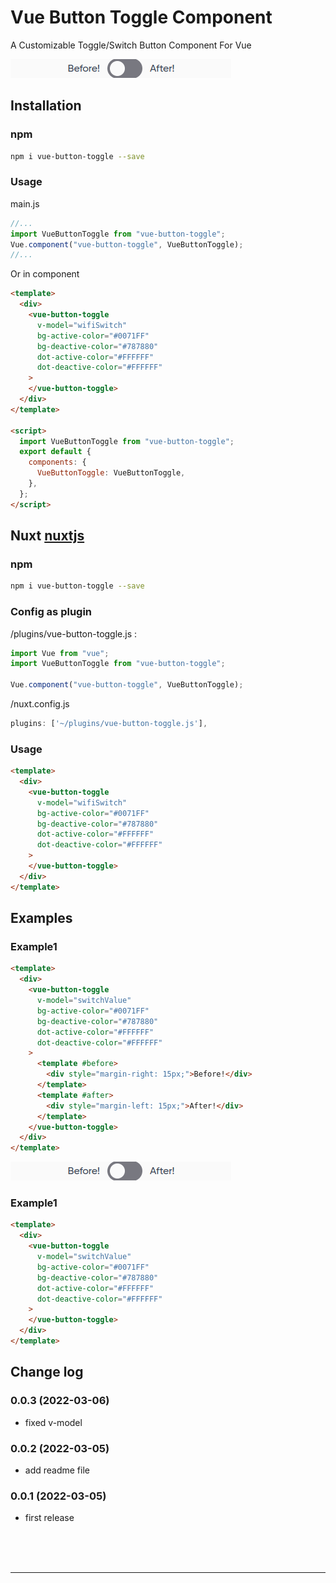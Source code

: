 # Vue Button Toggle Component

A Customizable Toggle/Switch Button Component For Vue

![Screenshot](https://github.com/MahdadGhasemian/vue-button-toggle/blob/master/vue-button-toggle.gif)

## Installation

### npm

```bash
npm i vue-button-toggle --save
```

### Usage

main.js

```javascript
//...
import VueButtonToggle from "vue-button-toggle";
Vue.component("vue-button-toggle", VueButtonToggle);
//...
```

Or in component

```html
<template>
  <div>
    <vue-button-toggle
      v-model="wifiSwitch"
      bg-active-color="#0071FF"
      bg-deactive-color="#787880"
      dot-active-color="#FFFFFF"
      dot-deactive-color="#FFFFFF"
    >
    </vue-button-toggle>
  </div>
</template>

<script>
  import VueButtonToggle from "vue-button-toggle";
  export default {
    components: {
      VueButtonToggle: VueButtonToggle,
    },
  };
</script>
```

## Nuxt [nuxtjs](https://nuxtjs.org/)

### npm

```bash
npm i vue-button-toggle --save
```

### Config as plugin

/plugins/vue-button-toggle.js :

```javascript
import Vue from "vue";
import VueButtonToggle from "vue-button-toggle";

Vue.component("vue-button-toggle", VueButtonToggle);
```

/nuxt.config.js

```javascript
plugins: ['~/plugins/vue-button-toggle.js'],
```

### Usage

```html
<template>
  <div>
    <vue-button-toggle
      v-model="wifiSwitch"
      bg-active-color="#0071FF"
      bg-deactive-color="#787880"
      dot-active-color="#FFFFFF"
      dot-deactive-color="#FFFFFF"
    >
    </vue-button-toggle>
  </div>
</template>
```

## Examples

### Example1

```html
<template>
  <div>
    <vue-button-toggle
      v-model="switchValue"
      bg-active-color="#0071FF"
      bg-deactive-color="#787880"
      dot-active-color="#FFFFFF"
      dot-deactive-color="#FFFFFF"
    >
      <template #before>
        <div style="margin-right: 15px;">Before!</div>
      </template>
      <template #after>
        <div style="margin-left: 15px;">After!</div>
      </template>
    </vue-button-toggle>
  </div>
</template>
```

![Screenshot](https://github.com/MahdadGhasemian/vue-button-toggle/blob/master/vue-button-toggle.gif)

### Example1

```html
<template>
  <div>
    <vue-button-toggle
      v-model="switchValue"
      bg-active-color="#0071FF"
      bg-deactive-color="#787880"
      dot-active-color="#FFFFFF"
      dot-deactive-color="#FFFFFF"
    >
    </vue-button-toggle>
  </div>
</template>
```

## Change log

### 0.0.3 (2022-03-06)

- fixed v-model

### 0.0.2 (2022-03-05)

- add readme file

### 0.0.1 (2022-03-05)

- first release

<br />
<br />
<br />
<hr />
